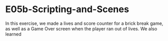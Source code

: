 # E05b-Scripting-and-Scenes

In this exercise, we made a lives and score counter for a brick break game, as well as a Game Over screen when the player ran out of lives. We also learned 